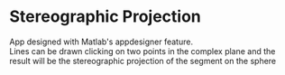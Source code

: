 # Stereographic Projection
App designed with Matlab's appdesigner feature.  
Lines can be drawn clicking on two points in the complex plane and the result will be the stereographic projection of the segment on the sphere

